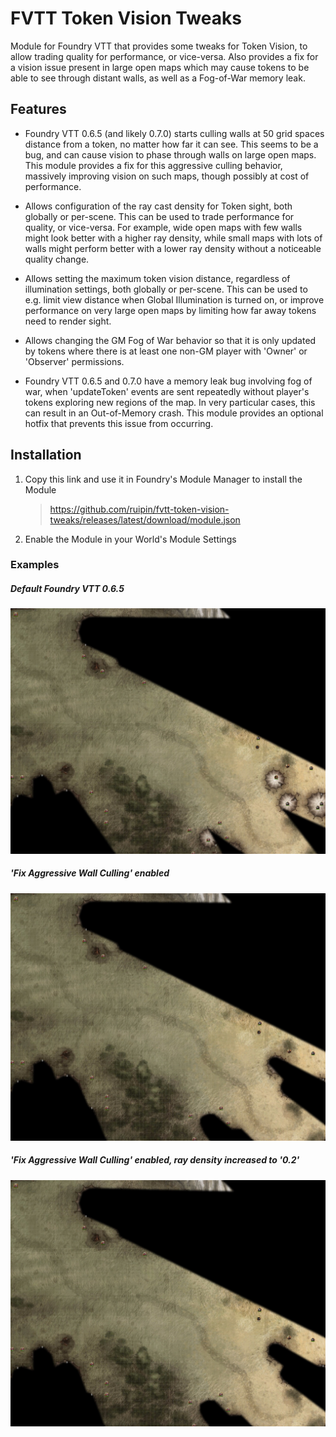 # FVTT Token Vision Tweaks
Module for Foundry VTT that provides some tweaks for Token Vision, to allow trading quality for performance, or vice-versa. Also provides a fix for a vision issue present in large open maps which may cause tokens to be able to see through distant walls, as well as a Fog-of-War memory leak.


## Features


* Foundry VTT 0.6.5 (and likely 0.7.0) starts culling walls at 50 grid spaces distance from a token, no matter how far it can see. This seems to be a bug, and can cause vision to phase through walls on large open maps. This module provides a fix for this aggressive culling behavior, massively improving vision on such maps, though possibly at cost of performance.

* Allows configuration of the ray cast density for Token sight, both globally or per-scene. This can be used to trade performance for quality, or vice-versa. For example, wide open maps with few walls might look better with a higher ray density, while small maps with lots of walls might perform better with a lower ray density without a noticeable quality change.

* Allows setting the maximum token vision distance, regardless of illumination settings, both globally or per-scene. This can be used to e.g. limit view distance when Global Illumination is turned on, or improve performance on very large open maps by limiting how far away tokens need to render sight.

* Allows changing the GM Fog of War behavior so that it is only updated by tokens where there is at least one non-GM player with 'Owner' or 'Observer' permissions.

* Foundry VTT 0.6.5 and 0.7.0 have a memory leak bug involving fog of war, when 'updateToken' events are sent repeatedly without player's tokens exploring new regions of the map. In very particular cases, this can result in an Out-of-Memory crash. This module provides an optional hotfix that prevents this issue from occurring.


## Installation
1. Copy this link and use it in Foundry's Module Manager to install the Module

    > https://github.com/ruipin/fvtt-token-vision-tweaks/releases/latest/download/module.json

2. Enable the Module in your World's Module Settings


### Examples

##### Default Foundry VTT 0.6.5
![Default](https://raw.githubusercontent.com/ruipin/fvtt-token-vision-tweaks/8ac463e6a6ac6b00a2e6cdac4f4a04090cfb65aa/vanilla.jpg)

##### 'Fix Aggressive Wall Culling' enabled
![Fix enabled](https://raw.githubusercontent.com/ruipin/fvtt-token-vision-tweaks/8ac463e6a6ac6b00a2e6cdac4f4a04090cfb65aa/fix_on.jpg)

##### 'Fix Aggressive Wall Culling' enabled, ray density increased to '0.2'
![Fix enabled, density increased](https://raw.githubusercontent.com/ruipin/fvtt-token-vision-tweaks/8ac463e6a6ac6b00a2e6cdac4f4a04090cfb65aa/fix_on__density_increased.jpg)